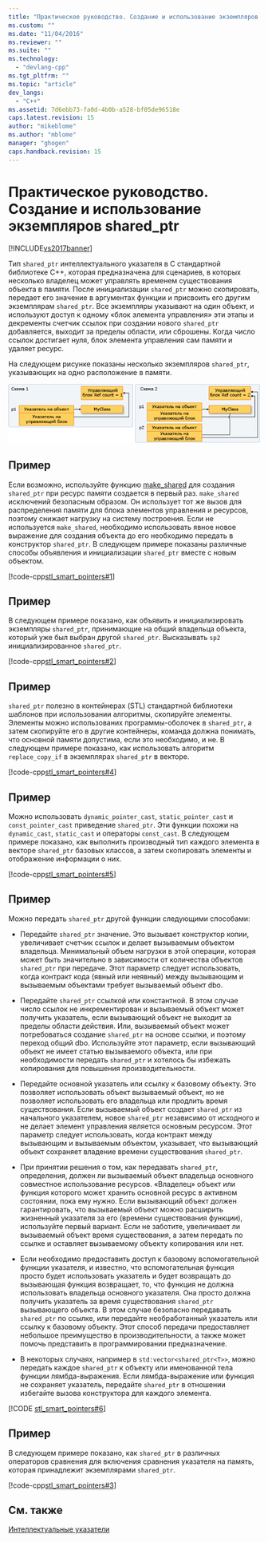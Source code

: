 ```yaml
---
title: "Практическое руководство. Создание и использование экземпляров shared_ptr | Microsoft Docs"
ms.custom: ""
ms.date: "11/04/2016"
ms.reviewer: ""
ms.suite: ""
ms.technology: 
  - "devlang-cpp"
ms.tgt_pltfrm: ""
ms.topic: "article"
dev_langs: 
  - "C++"
ms.assetid: 7d6ebb73-fa0d-4b0b-a528-bf05de96518e
caps.latest.revision: 15
author: "mikeblome"
ms.author: "mblome"
manager: "ghogen"
caps.handback.revision: 15
---
```

# Практическое руководство. Создание и использование экземпляров shared_ptr
[!INCLUDE[vs2017banner](../assembler/inline/includes/vs2017banner.md)]

Тип `shared_ptr` интеллектуального указателя в C стандартной библиотеке C\+\+, которая предназначена для сценариев, в которых несколько владелец может управлять временем существования объекта в памяти.  После инициализации `shared_ptr` можно скопировать, передает его значение в аргументах функции и присвоить его другим экземплярам `shared_ptr`.  Все экземпляры указывают на один объект, и используют доступ к одному «блок элемента управления» эти этапы и декременты счетчик ссылок при создании нового `shared_ptr` добавляется, выходит за пределы области, или сброшены.  Когда число ссылок достигает нуля, блок элемента управления сам памяти и удаляет ресурс.  
  
 На следующем рисунке показаны несколько экземпляров `shared_ptr`, указывающих на одно расположение в памяти.  
  
 [![Общий указатель](../cpp/media/shared_ptr.png "shared\_ptr")](assetId:///9785ad08-31d8-411a-86a9-fb9cd9684c27)  
  
## Пример  
 Если возможно, используйте функцию [make\_shared](../Topic/make_shared%20\(%3Cmemory%3E\).md) для создания `shared_ptr` при ресурс памяти создается в первый раз.  `make_shared` исключений безопасным образом.  Он использует тот же вызов для распределения памяти для блока элементов управления и ресурсов, поэтому снижает нагрузку на систему построения.  Если не используется `make_shared`, необходимо использовать явное новое выражение для создания объекта до его необходимо передать в конструктор `shared_ptr`.  В следующем примере показаны различные способы объявления и инициализации `shared_ptr` вместе с новым объектом.  
  
 [!code-cpp[stl_smart_pointers#1](../cpp/codesnippet/CPP/how-to-create-and-use-shared-ptr-instances_1.cpp)]  
  
## Пример  
 В следующем примере показано, как объявить и инициализировать экземпляры `shared_ptr`, принимающие на общий владельца объекта, который уже был выбран другой `shared_ptr`.  Высказывать `sp2` инициализированное `shared_ptr`.  
  
 [!code-cpp[stl_smart_pointers#2](../cpp/codesnippet/CPP/how-to-create-and-use-shared-ptr-instances_2.cpp)]  
  
## Пример  
 `shared_ptr` полезно в контейнерах \(STL\) стандартной библиотеки шаблонов при использовании алгоритмы, скопируйте элементы.  Элементы можно использованих программы\-оболочек в `shared_ptr`, а затем скопируйте его в другие контейнеры, команда должна понимать, что основной памяти допустима, если это необходимо, и не.  В следующем примере показано, как использовать алгоритм `replace_copy_if` в экземплярах `shared_ptr` в векторе.  
  
 [!code-cpp[stl_smart_pointers#4](../cpp/codesnippet/CPP/how-to-create-and-use-shared-ptr-instances_3.cpp)]  
  
## Пример  
 Можно использовать `dynamic_pointer_cast`, `static_pointer_cast` и `const_pointer_cast` приведение `shared_ptr`.  Эти функции похожи на `dynamic_cast`, `static_cast` и операторы `const_cast`.  В следующем примере показано, как выполнить производный тип каждого элемента в векторе `shared_ptr` базовых классов, а затем скопировать элементы и отображение информации о них.  
  
 [!code-cpp[stl_smart_pointers#5](../cpp/codesnippet/CPP/how-to-create-and-use-shared-ptr-instances_4.cpp)]  
  
## Пример  
 Можно передать `shared_ptr` другой функции следующими способами:  
  
-   Передайте `shared_ptr` значение.  Это вызывает конструктор копии, увеличивает счетчик ссылок и делает вызываемым объектом владельца.  Минимальный объем нагрузки в этой операции, которая может быть значительно в зависимости от количества объектов `shared_ptr` при передаче.  Этот параметр следует использовать, когда контракт кода \(явный или неявный\) между вызывающим и вызываемым объектами требует вызываемый объект dbo.  
  
-   Передайте `shared_ptr` ссылкой или константной.  В этом случае число ссылок не инкрементирован и вызываемый объект может получить указатель, если вызывающий объект не выходит за пределы области действия.  Или, вызываемый объект может потребоваться создание `shared_ptr` на основе ссылки, и поэтому переход общий dbo.  Используйте этот параметр, если вызывающий объект не имеет статью вызываемого объекта, или при необходимости передать `shared_ptr` и хотелось бы избежать копирования для повышения производительности.  
  
-   Передайте основной указатель или ссылку к базовому объекту.  Это позволяет использовать объект вызываемый объект, но не позволяет использовать его владельца или продлить время существования.  Если вызываемый объект создает `shared_ptr` из начального указателем, новое `shared_ptr` независимо от исходного и не делает элемент управления является основным ресурсом.  Этот параметр следует использовать, когда контракт между вызывающим и вызываемым объектом, указывает, что вызывающий объект сохраняет владение времени существования `shared_ptr`.  
  
-   При принятии решения о том, как передавать `shared_ptr`, определения, должен ли вызываемый объект владельца основного совместное использование ресурсов.  «Владелец» объект или функция которого может хранить основной ресурс в активном состоянии, пока ему нужно.  Если вызывающий объект должен гарантировать, что вызываемый объект можно расширить жизненный указателя за его \(времени существования функции\), используйте первый вариант.  Если не заботите, увеличивает ли вызываемый объект время существования, а затем передать по ссылке и оставляет вызываемому объекту копирования или нет.  
  
-   Если необходимо предоставить доступ к базовому вспомогательной функции указателя, и известно, что вспомогательная функция просто будет использовать указатель и будет возвращать до вызывающая функция возвращает, то, что функция не должна использовать владельца основного указателя.  Она просто должна получить указатель за время существования `shared_ptr` вызывающего объекта.  В этом случае безопасно передавать `shared_ptr` по ссылке, или передайте необработанный указатель или ссылку к базовому объекту.  Этот способ передачи предоставляет небольшое преимущество в производительности, а также может помочь представить в программировании предназначение.  
  
-   В некоторых случаях, например в `std:vector<shared_ptr<T>>`, можно передать каждое `shared_ptr` к объекту или именованной тела функции лямбда\-выражения.  Если лямбда\-выражение или функция не сохраняет указатель, передайте `shared_ptr` в отношении избегайте вызова конструктора для каждого элемента.  
  
 [!CODE [stl_smart_pointers#6](../CodeSnippet/VS_Snippets_Cpp/stl_smart_pointers#6)]  
  
## Пример  
 В следующем примере показано, как `shared_ptr` в различных операторов сравнения для включения сравнения указателя на память, которая принадлежит экземплярами `shared_ptr`.  
  
 [!code-cpp[stl_smart_pointers#3](../cpp/codesnippet/CPP/how-to-create-and-use-shared-ptr-instances_6.cpp)]  
  
## См. также  
 [Интеллектуальные указатели](../cpp/smart-pointers-modern-cpp.md)